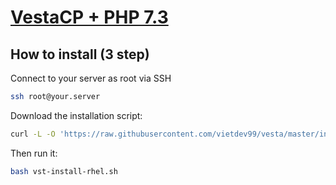 [VestaCP + PHP 7.3](https://github.com/vietdev99/vesta)
==================================================

How to install (3 step)
----------------------------
Connect to your server as root via SSH
```bash
ssh root@your.server
```

Download the installation script:
```bash
curl -L -O 'https://raw.githubusercontent.com/vietdev99/vesta/master/install/vst-install-rhel.sh'
```
Then run it:
```bash
bash vst-install-rhel.sh
```
